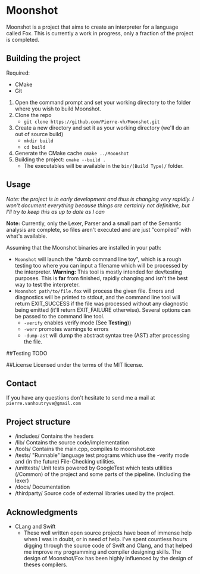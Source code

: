 # Moonshot
Moonshot is a project that aims to create an interpreter for a language called Fox.
This is currently a work in progress, only a fraction of the project is completed.

## Building the project

Required:
 * CMake
 * Git

1. Open the command prompt and set your working directory to the folder where you wish to build Moonshot.
1. Clone the repo
   * `git clone https://github.com/Pierre-vh/Moonshot.git`
1. Create a new directory and set it as your working directory (we'll do an out of source build)
   * `mkdir build`
   * `cd build`
1. Generate the CMake cache `cmake ../Moonshot`
1. Building the project: `cmake --build .`
    * The executables will be available in the `bin/(Build Type)/` folder.

## Usage
*Note: the project is in early development and thus is changing very rapidly. I won't document everything because things are certainly not definitive, but I'll try to keep this as up to date as I can*

**Note:** Currently, only the Lexer, Parser and a small part of the Semantic analysis are complete, so files aren't executed and are just "compiled" with what's available.

Assuming that the Moonshot binaries are installed in your path:
* `Moonshot` will launch the "dumb command line toy", which is a rough testing too where you can input a filename which will be processed by the interpreter. **Warning:** This tool is mostly intended for dev/testing purposes. This is **far** from finished, rapidly changing and isn't the best way to test the interpreter.
* `Moonshot path/to/file.fox` will process the given file. Errors and diagnostics will be printed to stdout, and the command line tool will return EXIT_SUCCESS if the file was processed without any diagnostic being emitted (it'll return EXIT_FAILURE otherwise). Several  options can be passed to the command line tool.
  * `-verify` enables verify mode (See **Testing**))
  * `-werr` promotes warnings to errors
  * `-dump-ast` will dump the abstract syntax tree (AST) after processing the file.


##Testing
  TODO

##License
Licensed under the terms of the MIT license. 

## Contact
If you have any questions don't hesitate to send me a mail at `pierre.vanhoutryve@gmail.com`

## Project structure
* /includes/ Contains the headers
* /lib/ Contains the source code/implementation
* /tools/ Contains the main.cpp, compiles to moonshot.exe
* /tests/ "Runnable" language test programs which use the -verify mode and (in the future) File-Checking utilities.
* /unittests/ Unit tests powered by GoogleTest which tests utilities (/Common) of the project and some parts of the pipeline. (Including the lexer)
* /docs/ Documentation
* /thirdparty/ Source code of external libraries used by the project.

## Acknowledgments
* CLang and Swift
  * These well written open source projects have been of immense help when I was in doubt, or in need of help. I've spent countless
    hours digging through the source code of Swift and Clang, and that helped me improve my programming and compiler designing skills.
    The design of Moonshot/Fox has been highly influenced by the design of theses compilers. 
